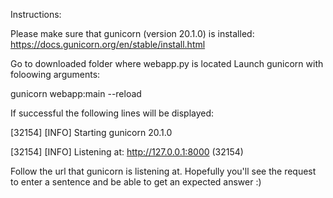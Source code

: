 Instructions:

Please make sure that gunicorn (version 20.1.0) is installed:
https://docs.gunicorn.org/en/stable/install.html

Go to downloaded folder where webapp.py is located
Launch gunicorn with foloowing arguments: 

gunicorn webapp:main --reload

If successful the following lines will be displayed:

[32154] [INFO] Starting gunicorn 20.1.0 

[32154] [INFO] Listening at: http://127.0.0.1:8000 (32154)

Follow the url that gunicorn is listening at.
Hopefully you'll see the request to enter a sentence and be able to get an expected answer :)

